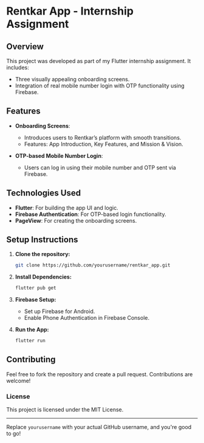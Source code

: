 # Rentkar App - Internship Assignment

## Overview
This project was developed as part of my Flutter internship assignment. It includes:
- Three visually appealing onboarding screens.
- Integration of real mobile number login with OTP functionality using Firebase.

## Features
- **Onboarding Screens**: 
  - Introduces users to Rentkar’s platform with smooth transitions.
  - Features: App Introduction, Key Features, and Mission & Vision.
  
- **OTP-based Mobile Number Login**: 
  - Users can log in using their mobile number and OTP sent via Firebase.

## Technologies Used
- **Flutter**: For building the app UI and logic.
- **Firebase Authentication**: For OTP-based login functionality.
- **PageView**: For creating the onboarding screens.

## Setup Instructions

1. **Clone the repository:**
   ```bash
   git clone https://github.com/yourusername/rentkar_app.git
   ```

2. **Install Dependencies:**
   ```bash
   flutter pub get
   ```

3. **Firebase Setup:**
   - Set up Firebase for Android.
   - Enable Phone Authentication in Firebase Console.

4. **Run the App:**
   ```bash
   flutter run
   ```

## Contributing
Feel free to fork the repository and create a pull request. Contributions are welcome!


### **License**
This project is licensed under the MIT License.

---

Replace `yourusername` with your actual GitHub username, and you're good to go!

